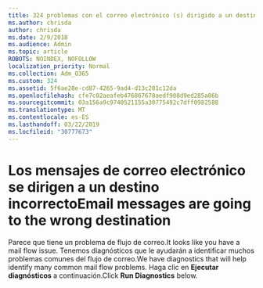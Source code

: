```yaml
---
title: 324 problemas con el correo electrónico (s) dirigido a un destino incorrecto
ms.author: chrisda
author: chrisda
ms.date: 2/9/2018
ms.audience: Admin
ms.topic: article
ROBOTS: NOINDEX, NOFOLLOW
localization_priority: Normal
ms.collection: Adm_O365
ms.custom: 324
ms.assetid: 5f6ae28e-cd87-4265-9ad4-d13c201c12da
ms.openlocfilehash: cfe7c02aeafeb476867678aedf908d9ed285a86b
ms.sourcegitcommit: 03a156a9c9740521155a30775492c7dff0982588
ms.translationtype: MT
ms.contentlocale: es-ES
ms.lasthandoff: 03/22/2019
ms.locfileid: "30777673"
---
```

# <a name="email-messages-are-going-to-the-wrong-destination"></a><span data-ttu-id="8fb4d-102">Los mensajes de correo electrónico se dirigen a un destino incorrecto</span><span class="sxs-lookup"><span data-stu-id="8fb4d-102">Email messages are going to the wrong destination</span></span>

<span data-ttu-id="8fb4d-103">Parece que tiene un problema de flujo de correo.</span><span class="sxs-lookup"><span data-stu-id="8fb4d-103">It looks like you have a mail flow issue.</span></span> <span data-ttu-id="8fb4d-104">Tenemos diagnósticos que le ayudarán a identificar muchos problemas comunes del flujo de correo.</span><span class="sxs-lookup"><span data-stu-id="8fb4d-104">We have diagnostics that will help identify many common mail flow problems.</span></span> <span data-ttu-id="8fb4d-105">Haga clic en **Ejecutar diagnósticos** a continuación.</span><span class="sxs-lookup"><span data-stu-id="8fb4d-105">Click **Run Diagnostics** below.</span></span> 
  

